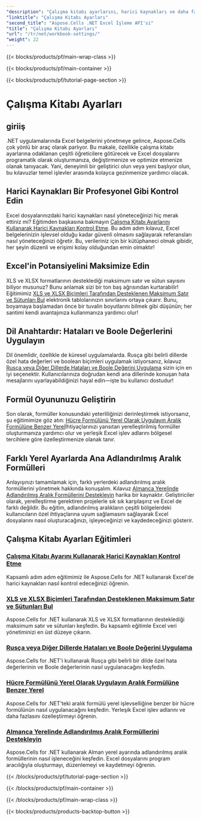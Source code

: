 ```yaml
---
"description": "Çalışma kitabı ayarlarını, harici kaynakları ve daha fazlasını kapsayan kapsamlı Aspose.Cells for .NET eğitimlerini keşfedin."
"linktitle": "Çalışma Kitabı Ayarları"
"second_title": "Aspose.Cells .NET Excel İşleme API'si"
"title": "Çalışma Kitabı Ayarları"
"url": "/tr/net/workbook-settings/"
"weight": 22
---
```


{{< blocks/products/pf/main-wrap-class >}}

{{< blocks/products/pf/main-container >}}

{{< blocks/products/pf/tutorial-page-section >}}

# Çalışma Kitabı Ayarları

## giriiş

.NET uygulamalarında Excel belgelerini yönetmeye gelince, Aspose.Cells çok yönlü bir araç olarak parlıyor. Bu makale, özellikle çalışma kitabı ayarlarına odaklanan çeşitli öğreticilere götürecek ve Excel dosyalarını programatik olarak oluşturmanıza, değiştirmenize ve optimize etmenize olanak tanıyacak. Yani, deneyimli bir geliştirici olun veya yeni başlıyor olun, bu kılavuzlar temel işlevler arasında kolayca gezinmenize yardımcı olacak.

## Harici Kaynakları Bir Profesyonel Gibi Kontrol Edin

Excel dosyalarınızdaki harici kaynakları nasıl yöneteceğinizi hiç merak ettiniz mi? Eğitimden başkasına bakmayın [Çalışma Kitabı Ayarlarını Kullanarak Harici Kaynakları Kontrol Etme](./control-external-resources/). Bu adım adım kılavuz, Excel belgelerinizin işlevsel olduğu kadar güvenli olmasını sağlayarak referansları nasıl yöneteceğinizi öğretir. Bu, verileriniz için bir kütüphaneci olmak gibidir, her şeyin düzenli ve erişimi kolay olduğundan emin olmaktır!

## Excel'in Potansiyelini Maksimize Edin

XLS ve XLSX formatlarının desteklediği maksimum satır ve sütun sayısını biliyor musunuz? Bunu anlamak sizi bir ton baş ağrısından kurtarabilir! Eğitimimiz [XLS ve XLSX Biçimleri Tarafından Desteklenen Maksimum Satır ve Sütunları Bul](./find-maximum-supported-rows-columns/) elektronik tablolarınızın sınırlarını ortaya çıkarır. Bunu, boyamaya başlamadan önce bir tuvalin boyutlarını bilmek gibi düşünün; her santimi kendi avantajınıza kullanmanıza yardımcı olur!

## Dil Anahtardır: Hataları ve Boole Değerlerini Uygulayın

Dil önemlidir, özellikle de küresel uygulamalarda. Rusça gibi belirli dillerde özel hata değerleri ve boolean biçimleri uygulamak istiyorsanız, kılavuz [Rusça veya Diğer Dillerde Hataları ve Boole Değerini Uygulama](./implement-errors-in-russian-languages/) sizin için en iyi seçenektir. Kullanıcılarınıza doğrudan kendi ana dillerinde konuşan hata mesajlarını uyarlayabildiğinizi hayal edin—işte bu kullanıcı dostudur!

## Formül Oyununuzu Geliştirin

Son olarak, formüller konusundaki yeterliliğinizi derinleştirmek istiyorsanız, şu eğitimimize göz atın: [Hücre Formülünü Yerel Olarak Uygulayın Aralık Formülüne Benzer Yerel](./implement-cell-formula-local-similar/)İhtiyaçlarınızı yansıtan yerelleştirilmiş formüller oluşturmanıza yardımcı olur ve yerleşik Excel işlev adlarını bölgesel tercihlere göre özelleştirmenize olanak tanır.

## Farklı Yerel Ayarlarda Ana Adlandırılmış Aralık Formülleri

Anlayışınızı tamamlamak için, farklı yerlerdeki adlandırılmış aralık formüllerini yönetmek hakkında konuşalım. Kılavuz [Almanca Yerelinde Adlandırılmış Aralık Formüllerini Destekleyin](./support-named-range-formulas-in-german/) harika bir kaynaktır. Geliştiriciler olarak, yerelleştirme gerektiren projelerle sık sık karşılaşırız ve Excel de farklı değildir. Bu eğitim, adlandırılmış aralıkların çeşitli bölgelerdeki kullanıcıların özel ihtiyaçlarına uyum sağlamasını sağlayarak Excel dosyalarını nasıl oluşturacağınızı, işleyeceğinizi ve kaydedeceğinizi gösterir.

## Çalışma Kitabı Ayarları Eğitimleri
### [Çalışma Kitabı Ayarını Kullanarak Harici Kaynakları Kontrol Etme](./control-external-resources/)
Kapsamlı adım adım eğitimimiz ile Aspose.Cells for .NET kullanarak Excel'de harici kaynakları nasıl kontrol edeceğinizi öğrenin.
### [XLS ve XLSX Biçimleri Tarafından Desteklenen Maksimum Satır ve Sütunları Bul](./find-maximum-supported-rows-columns/)
Aspose.Cells for .NET kullanarak XLS ve XLSX formatlarının desteklediği maksimum satır ve sütunları keşfedin. Bu kapsamlı eğitimle Excel veri yönetiminizi en üst düzeye çıkarın.
### [Rusça veya Diğer Dillerde Hataları ve Boole Değerini Uygulama](./implement-errors-in-russian-languages/)
Aspose.Cells for .NET'i kullanarak Rusça gibi belirli bir dilde özel hata değerlerinin ve Boole değerlerinin nasıl uygulanacağını keşfedin.
### [Hücre Formülünü Yerel Olarak Uygulayın Aralık Formülüne Benzer Yerel](./implement-cell-formula-local-similar/)
Aspose.Cells for .NET'teki aralık formülü yerel işlevselliğine benzer bir hücre formülünün nasıl uygulanacağını keşfedin. Yerleşik Excel işlev adlarını ve daha fazlasını özelleştirmeyi öğrenin.
### [Almanca Yerelinde Adlandırılmış Aralık Formüllerini Destekleyin](./support-named-range-formulas-in-german/)
Aspose.Cells for .NET kullanarak Alman yerel ayarında adlandırılmış aralık formüllerinin nasıl işleneceğini keşfedin. Excel dosyalarını program aracılığıyla oluşturmayı, düzenlemeyi ve kaydetmeyi öğrenin.

{{< /blocks/products/pf/tutorial-page-section >}}

{{< /blocks/products/pf/main-container >}}

{{< /blocks/products/pf/main-wrap-class >}}

{{< blocks/products/products-backtop-button >}}